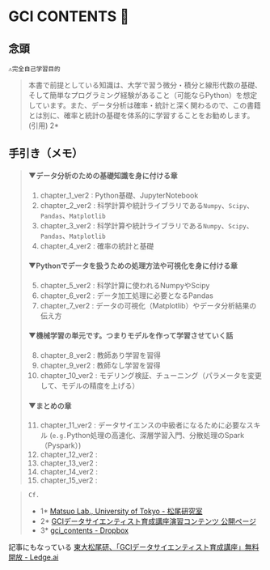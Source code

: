 # GCI CONTENTS 🏫
## 念頭

`⚠️完全自己学習目的`

>本書で前提としている知識は、大学で習う微分・積分と線形代数の基礎、そして簡単なプログラミング経験があること（可能ならPython）を想定しています。また、データ分析は確率・統計と深く関わるので、この書籍とは別に、確率と統計の基礎を体系的に学習することをお勧めします。
> (引用) 2*


## 手引き（メモ）
> #### ▼データ分析のための基礎知識を身に付ける章
> 1. chapter_1_ver2 : Python基礎、JupyterNotebook
> 2. chapter_2_ver2 : 科学計算や統計ライブラリである`Numpy`、`Scipy`、`Pandas`、`Matplotlib`
> 3. chapter_3_ver2 : 科学計算や統計ライブラリである`Numpy`、`Scipy`、`Pandas`、`Matplotlib`
> 4. chapter_4_ver2 : 確率の統計と基礎
> #### ▼Pythonでデータを扱うための処理方法や可視化を身に付ける章
> 5. chapter_5_ver2 : 科学計算に使われるNumpyやScipy
> 6. chapter_6_ver2 : データ加工処理に必要となるPandas
> 7. chapter_7_ver2 : データの可視化（Matplotlib）やデータ分析結果の伝え方
> #### ▼機械学習の単元です。つまりモデルを作って学習させていく話
> 8. chapter_8_ver2 : 教師あり学習を習得
> 9. chapter_9_ver2 : 教師なし学習を習得
> 10. chapter_10_ver2 : モデリング検証、チューニング（パラメータを変更して、モデルの精度を上げる）
> #### ▼まとめの章
> 11. chapter_11_ver2 : データサイエンスの中級者になるために必要なスキル 
>                     (`e.g.`Python処理の高速化、深層学習入門、分散処理のSpark（Pyspark）)
> 12. chapter_12_ver2 :
> 13. chapter_13_ver2 :
> 14. chapter_14_ver2 :
> 15. chapter_15_ver2 :


> `Cf.`
> + 1* [Matsuo Lab., University of Tokyo - 松尾研究室](https://weblab.t.u-tokyo.ac.jp/)
> + 2* [GCIデータサイエンティスト育成講座演習コンテンツ 公開ページ](https://weblab.t.u-tokyo.ac.jp/gci_contents/)
> + 3* [gci_contents - Dropbox](https://www.dropbox.com/sh/rzpulcodwzsf12u/AABuOIALJPZOwgeSO3hL-gnla?dl=0&lst=)


記事にもなっている
[東大松尾研、「GCIデータサイエンティスト育成講座」無料開放 - Ledge.ai](https://ledge.ai/gci-contents/)
